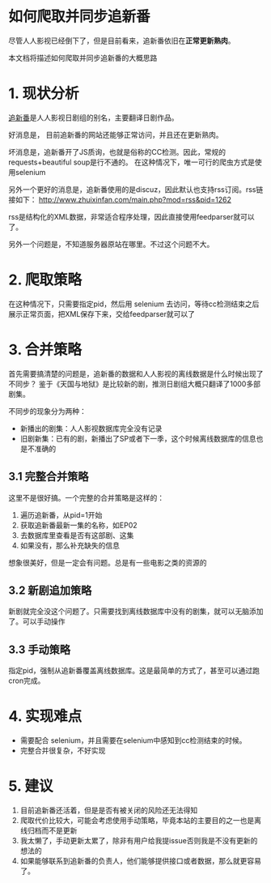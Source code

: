 # 如何爬取并同步追新番

尽管人人影视已经倒下了，但是目前看来，追新番依旧在**正常更新熟肉**。

本文档将描述如何爬取并同步追新番的大概思路

# 1. 现状分析

[追新番](http://www.zhuixinfan.com/main.php)是人人影视日剧组的别名，主要翻译日剧作品。

好消息是， 目前追新番的网站还能够正常访问，并且还在更新熟肉。

坏消息是，追新番开了JS质询，也就是俗称的CC检测。因此，常规的requests+beautiful soup是行不通的。 在这种情况下，唯一可行的爬虫方式是使用selenium

另外一个更好的消息是，追新番使用的是discuz，因此默认也支持rss订阅。rss链接如下：
http://www.zhuixinfan.com/main.php?mod=rss&pid=1262

rss是结构化的XML数据，非常适合程序处理，因此直接使用feedparser就可以了。

另外一个问题是，不知道服务器原站在哪里。不过这个问题不大。

# 2. 爬取策略

在这种情况下，只需要指定pid，然后用 selenium 去访问，等待cc检测结束之后展示正常页面，把XML保存下来，交给feedparser就可以了

# 3. 合并策略

首先需要搞清楚的问题是，追新番的数据和人人影视的离线数据是什么时候出现了不同步？ 鉴于《天国与地狱》是比较新的剧，推测日剧组大概只翻译了1000多部剧集。

不同步的现象分为两种：

* 新播出的剧集：人人影视数据库完全没有记录
* 旧剧新集：已有的剧，新播出了SP或者下一季，这个时候离线数据库的信息也是不准确的

## 3.1 完整合并策略

这里不是很好搞。一个完整的合并策略是这样的：

1. 遍历追新番，从pid=1开始
2. 获取追新番最新一集的名称，如EP02
3. 去数据库里查看是否有这部剧、这集
4. 如果没有，那么补充缺失的信息

想象很美好，但是一定会有问题。总是有一些电影之类的资源的

## 3.2 新剧追加策略

新剧就完全没这个问题了。只需要找到离线数据库中没有的剧集，就可以无脑添加了。可以手动操作

## 3.3 手动策略

指定pid，强制从追新番覆盖离线数据库。这是最简单的方式了，甚至可以通过跑cron完成。

# 4. 实现难点

* 需要配合 selenium，并且需要在selenium中感知到cc检测结束的时候。
* 完整合并很复杂，不好实现

# 5. 建议

1. 目前追新番还活着，但是是否有被关闭的风险还无法得知
2. 爬取代价比较大，可能会考虑使用手动策略，毕竟本站的主要目的之一也是离线归档而不是更新
3. 我太懒了，手动更新太累了，除非有用户给我提issue否则我是不没有更新的想法的   
4. 如果能够联系到追新番的负责人，他们能够提供接口或者数据，那么就更容易了。

